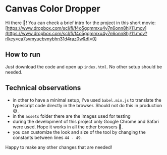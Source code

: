 # Canvas Color Dropper

Hi there 👋! You can check a brief intro for the project in this short movie: [https://www.dropbox.com/scl/fi/f4o5gqmmxu4y7n6onn8hj/11.mov](https://www.dropbox.com/scl/fi/f4o5gqmmxu4y7n6onn8hj/11.mov?rlkey=ca7svmyuebvnybhn31d4raz0w&dl=0)

## How to run
Just download the code and open up `index.html`. No other setup should be needed. 

## Technical observations
- in other to have a minimal setup, I've used `babel.min.js` to translate the typescript code directly in the browser. Should not do this in production 😅.
- in the `assets` folder there are the images used for testing 
- during the development of this project only Google Chrome and Safari were used. Hope it works in all the other browsers 🤞.
- you can customize the look and size of the tool by changing the constants between lines `44 - 49`.

Happy to make any other changes that are needed! 